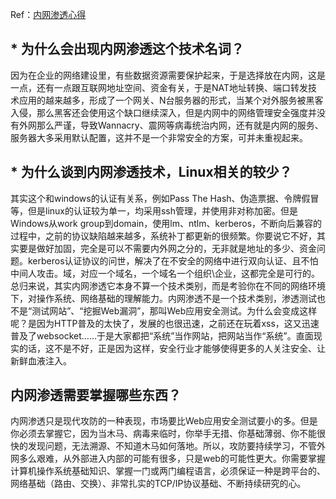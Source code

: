 Ref：[内网渗透心得](https://payloads.online/archivers/2018-11-26/1)

## * 为什么会出现内网渗透这个技术名词？

因为在企业的网络建设里，有些数据资源需要保护起来，于是选择放在内网，这是一点，还有一点跟互联网地址空间、资金有关，于是NAT地址转换、端口转发技术应用的越来越多，形成了一个网关、N台服务器的形式，当某个对外服务被黑客入侵，那么黑客还会使用这个缺口继续深入，但是内网中的网络管理安全强度并没有外网那么严谨，导致Wannacry、震网等病毒统治内网，还有就是内网的服务、服务器大多采用默认配置，这并不是一个非常安全的方案，可并未重视起来。

## * 为什么谈到内网渗透技术，Linux相关的较少？

其实这个和windows的认证有关系，例如Pass The Hash、伪造票据、令牌假冒等，但是linux的认证较为单一，均采用ssh管理，并使用非对称加密。但是Windows从work group到domain，使用lm、ntlm、kerberos，不断向后兼容的过程中，之前的协议缺陷越来越多，系统补丁都更新的很频繁。你要说它不好，其实要是做好加固，完全是可以不需要内外网之分的，无非就是地址的多少、资金问题。kerberos认证协议的问世，解决了在不安全的网络中进行双向认证、且不怕中间人攻击。域，对应一个域名，一个域名一个组织\企业，这都完全是可行的。总归来说，其实内网渗透它本身不算一个技术类别，而是考验你在不同的网络环境下，对操作系统、网络基础的理解能力。内网渗透不是一个技术类别，渗透测试也不是“测试网站”、“挖掘Web漏洞”，那叫Web应用安全测试。为什么会变成这样呢？是因为HTTP普及的太快了，发展的也很迅速，之前还在玩着xss，这又迅速普及了websocket……于是大家都把“系统”当作网站，把网站当作“系统”。直面现实的话，这不是不好，正是因为这样，安全行业才能够使得更多的人关注安全、让新鲜血液注入。

## 内网渗透需要掌握哪些东西？

内网渗透只是现代攻防的一种表现，市场要比Web应用安全测试要小的多。但是你必须去掌握它，因为当木马、病毒来临时，你举手无措、你基础薄弱、你不能很快的发现问题，无法溯源、不知道木马如何落地。所以，攻防要持续学习，不管外网多么艰难，从外部进入内部的可能有很多，只是web的可能性更大。你需要掌握计算机操作系统基础知识、掌握一门或两门编程语言，必须保证一种是跨平台的、网络基础（路由、交换）、非常扎实的TCP/IP协议基础、不断持续研究的心。